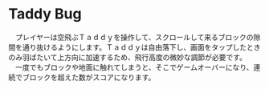 # Taddy Bug

　プレイヤーは空飛ぶＴａｄｄｙを操作して、スクロールして来るブロックの隙間を通り抜けるようにします。Ｔａｄｄｙは自由落下し、画面をタップしたときのみ羽ばたいて上方向に加速するため、飛行高度の微妙な調節が必要です。
　一度でもブロックや地面に触れてしまうと、そこでゲームオーバーになり、連続でブロックを超えた数がスコアになります。
